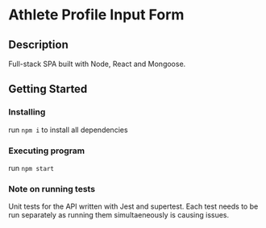 # Athlete Profile Input Form

## Description

Full-stack SPA built with Node, React and Mongoose.

## Getting Started

### Installing

run `npm i` to install all dependencies

### Executing program

run `npm start`

### Note on running tests

Unit tests for the API written with Jest and supertest. Each test needs to be run separately as running them simultaeneously is causing issues.
